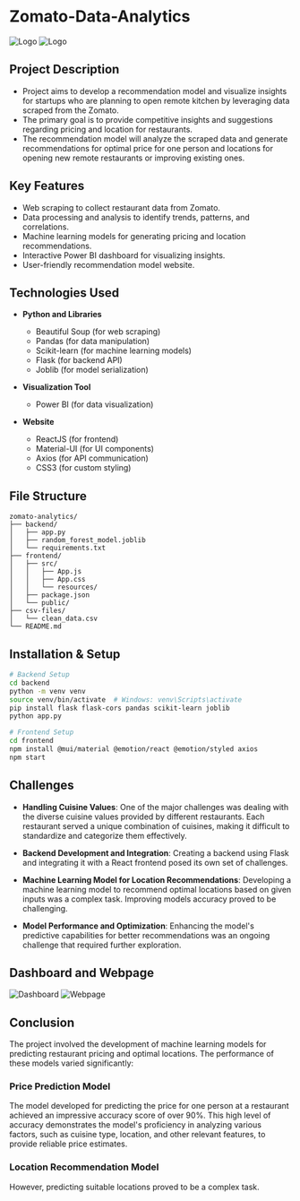 # Zomato-Data-Analytics

![Logo](https://i.ibb.co/Jx1dQqY/Screenshot-53.jpg)
![Logo](https://i.ibb.co/ccj0mFMd/download.png)

## Project Description

- Project aims to develop a recommendation model and visualize insights for startups who are planning to open remote kitchen by leveraging data scraped from the Zomato.
- The primary goal is to provide competitive insights and suggestions regarding pricing and location for restaurants.
- The recommendation model will analyze the scraped data and generate recommendations for optimal price for one person and locations for opening new remote restaurants or improving existing ones.

## Key Features

- Web scraping to collect restaurant data from Zomato.
- Data processing and analysis to identify trends, patterns, and correlations.
- Machine learning models for generating pricing and location recommendations.
- Interactive Power BI dashboard for visualizing insights.
- User-friendly recommendation model website.

## Technologies Used

- **Python and Libraries**
  * Beautiful Soup (for web scraping)
  * Pandas (for data manipulation)
  * Scikit-learn (for machine learning models)
  * Flask (for backend API)
  * Joblib (for model serialization)

- **Visualization Tool**
  * Power BI (for data visualization)

- **Website**
  * ReactJS (for frontend)
  * Material-UI (for UI components)
  * Axios (for API communication)
  * CSS3 (for custom styling)

## File Structure

```
zomato-analytics/
├── backend/
│   ├── app.py
│   ├── random_forest_model.joblib
│   └── requirements.txt
├── frontend/
│   ├── src/
│   │   ├── App.js
│   │   ├── App.css
│   │   └── resources/
│   ├── package.json
│   └── public/
├── csv-files/
│   └── clean_data.csv
└── README.md
```

## Installation & Setup

```bash
# Backend Setup
cd backend
python -m venv venv
source venv/bin/activate  # Windows: venv\Scripts\activate
pip install flask flask-cors pandas scikit-learn joblib
python app.py

# Frontend Setup
cd frontend
npm install @mui/material @emotion/react @emotion/styled axios
npm start
```

## Challenges

- **Handling Cuisine Values**: One of the major challenges was dealing with the diverse cuisine values provided by different restaurants. Each restaurant served a unique combination of cuisines, making it difficult to standardize and categorize them effectively.

- **Backend Development and Integration**: Creating a backend using Flask and integrating it with a React frontend posed its own set of challenges.

- **Machine Learning Model for Location Recommendations**: Developing a machine learning model to recommend optimal locations based on given inputs was a complex task. Improving models accuracy proved to be challenging.

- **Model Performance and Optimization**: Enhancing the model's predictive capabilities for better recommendations was an ongoing challenge that required further exploration.

## Dashboard and Webpage

![Dashboard](https://i.ibb.co/MMDmwc2/Screenshot-56.jpg)
![Webpage](https://i.ibb.co/m5F64vR5/Screenshot-2025-09-11-022319.png)

## Conclusion

The project involved the development of machine learning models for predicting restaurant pricing and optimal locations. The performance of these models varied significantly:

### Price Prediction Model

The model developed for predicting the price for one person at a restaurant achieved an impressive accuracy score of over 90%. This high level of accuracy demonstrates the model's proficiency in analyzing various factors, such as cuisine type, location, and other relevant features, to provide reliable price estimates.

### Location Recommendation Model

However, predicting suitable locations proved to be a complex task.
